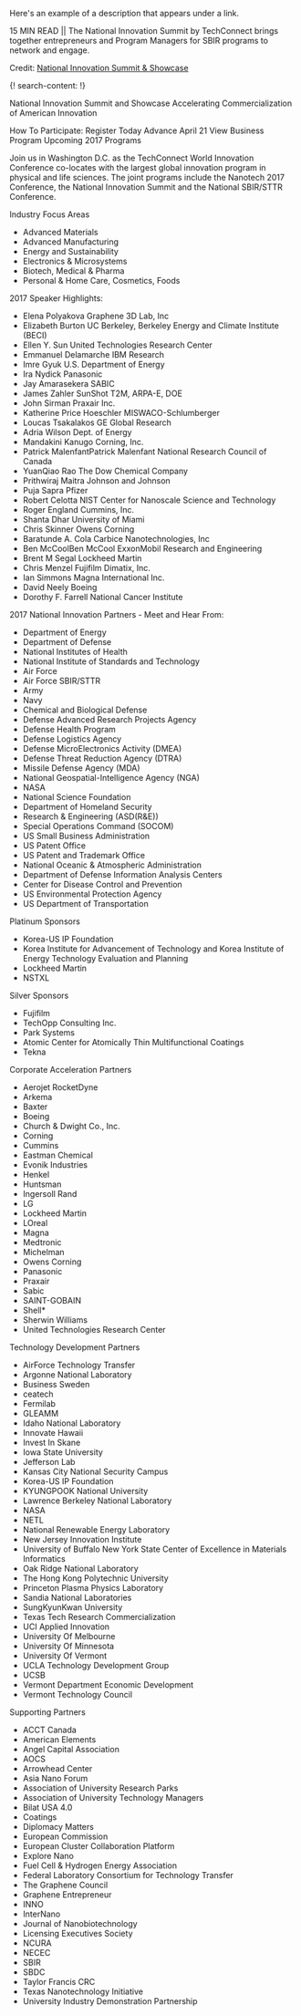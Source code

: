 Here's an example of a description that appears under a link.

15 MIN READ || The National Innovation Summit by TechConnect brings together entrepreneurs and Program Managers for SBIR programs to network and engage. 

Credit: [National Innovation Summit & Showcase](http://nationalinnovationsummit.com/)


{! search-content: !}

National Innovation Summit and Showcase
Accelerating Commercialization of American Innovation



How To Participate:
 Register Today
Advance April 21
 View Business Program
Upcoming 2017 Programs

Join us in Washington D.C. as the TechConnect World Innovation Conference co-locates with the largest global innovation program in physical and life sciences. The joint programs include the Nanotech 2017 Conference, the National Innovation Summit and the National SBIR/STTR Conference.

Industry Focus Areas
* Advanced Materials
* Advanced Manufacturing
* Energy and Sustainability
* Electronics & Microsystems
* Biotech, Medical & Pharma
* Personal & Home Care, Cosmetics, Foods

2017 Speaker Highlights:
* Elena Polyakova 
  Graphene 3D Lab, Inc
* Elizabeth Burton
  UC Berkeley, Berkeley Energy and Climate Institute (BECI)
* Ellen Y. Sun
  United Technologies Research Center
* Emmanuel Delamarche
  IBM Research
* Imre Gyuk
  U.S. Department of Energy
* Ira Nydick
  Panasonic
* Jay Amarasekera
  SABIC
* James Zahler
  SunShot T2M, ARPA-E, DOE
* John Sirman
  Praxair Inc.
* Katherine Price Hoeschler
  MISWACO-Schlumberger
* Loucas Tsakalakos
  GE Global Research
* Adria Wilson
  Dept. of Energy
* Mandakini Kanugo
  Corning, Inc.
* Patrick MalenfantPatrick Malenfant
  National Research Council of Canada
* YuanQiao Rao
  The Dow Chemical Company
* Prithwiraj Maitra
  Johnson and Johnson
* Puja Sapra
  Pfizer
* Robert Celotta
  NIST Center for Nanoscale Science and Technology
* Roger England
  Cummins, Inc.
* Shanta Dhar
  University of Miami
* Chris Skinner
  Owens Corning
* Baratunde A. Cola
  Carbice Nanotechnologies, Inc
* Ben McCoolBen McCool
  ExxonMobil Research and Engineering
* Brent M Segal
  Lockheed Martin
* Chris Menzel
  Fujifilm Dimatix, Inc.
* Ian Simmons
  Magna International Inc.
* David Neely
  Boeing
* Dorothy F. Farrell
  National Cancer Institute

2017 National Innovation Partners - Meet and Hear From:
* Department of Energy
* Department of Defense
* National Institutes of Health
* National Institute of Standards and Technology
* Air Force
* Air Force SBIR/STTR
* Army
* Navy
* Chemical and Biological Defense
* Defense Advanced Research Projects Agency
* Defense Health Program
* Defense Logistics Agency
* Defense MicroElectronics Activity (DMEA)
* Defense Threat Reduction Agency (DTRA)
* Missile Defense Agency (MDA)
* National Geospatial-Intelligence Agency (NGA)
* NASA
* National Science Foundation
* Department of Homeland Security
* Research & Engineering (ASD(R&E))
* Special Operations Command (SOCOM)
* US Small Business Administration
* US Patent Office
* US Patent and Trademark Office
* National Oceanic & Atmospheric Administration
* Department of Defense Information Analysis Centers
* Center for Disease Control and Prevention
* US Environmental Protection Agency
* US Department of Transportation


Platinum Sponsors
* Korea-US IP Foundation
* Korea Institute for Advancement of Technology and Korea Institute of Energy Technology Evaluation and Planning
* Lockheed Martin
* NSTXL


Silver Sponsors
* Fujifilm
* TechOpp Consulting Inc.
* Park Systems
* Atomic Center for Atomically Thin Multifunctional Coatings
* Tekna


Corporate Acceleration Partners
* Aerojet RocketDyne
* Arkema
* Baxter
* Boeing
* Church & Dwight Co., Inc.
* Corning
* Cummins
* Eastman Chemical
* Evonik Industries 
* Henkel
* Huntsman
* Ingersoll Rand
* LG
* Lockheed Martin
* LOreal
* Magna
* Medtronic
* Michelman
* Owens Corning
* Panasonic
* Praxair
* Sabic
* SAINT-GOBAIN
* Shell*
* Sherwin Williams
* United Technologies Research Center


Technology Development Partners
* AirForce Technology Transfer
* Argonne National Laboratory
* Business Sweden
* ceatech
* Fermilab
* GLEAMM
* Idaho National Laboratory
* Innovate Hawaii
* Invest In Skane
* Iowa State University
* Jefferson Lab
* Kansas City National Security Campus
* Korea-US IP Foundation
* KYUNGPOOK National University
* Lawrence Berkeley National Laboratory
* NASA
* NETL
* National Renewable Energy Laboratory
* New Jersey Innovation Institute
* University of Buffalo New York State Center of Excellence in Materials Informatics
* Oak Ridge National Laboratory
* The Hong Kong Polytechnic University
* Princeton Plasma Physics Laboratory
* Sandia National Laboratories
* SungKyunKwan University
* Texas Tech Research Commercialization
* UCI Applied Innovation
* University Of Melbourne
* University Of Minnesota
* University Of Vermont
* UCLA Technology Development Group
* UCSB
* Vermont Department Economic Development
* Vermont Technology Council



Supporting Partners
* ACCT Canada
* American Elements
* Angel Capital Association
* AOCS
* Arrowhead Center
* Asia Nano Forum
* Association of University Research Parks
* Association of University Technology Managers
* Bilat USA 4.0
* Coatings
* Diplomacy Matters
* European Commission
* European Cluster Collaboration Platform
* Explore Nano
* Fuel Cell & Hydrogen Energy Association
* Federal Laboratory Consortium for Technology Transfer
* The Graphene Council
* Graphene Entrepreneur
* INNO
* InterNano
* Journal of Nanobiotechnology
* Licensing Executives Society
* NCURA
* NECEC
* SBIR
* SBDC
* Taylor Francis CRC
* Texas Nanotechnology Initiative
* University Industry Demonstration Partnership
